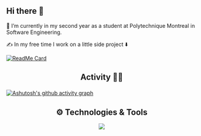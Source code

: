 ## Hi there 👋

🔭 I’m currently in my second year as a student at Polytechnique Montreal in Software Engineering.

✍️ In my free time I work on a little side project ⬇️

[![ReadMe Card](https://github-readme-stats.vercel.app/api/pin/?username=Brokeena&repo=AS-Converter)](https://github.com/Brokeena/AS-Converter)

 ## <p align="center"> Activity 🧑‍💻</p >
[![Ashutosh's github activity graph](https://github-readme-activity-graph.vercel.app/graph?username=Brokeena&theme=react)](https://github.com/Brokeena/github-readme-activity-graph)

## <center>  ⚙️ Technologies & Tools 
<p align="center">
  <a href="https://skillicons.dev">
    <img src="https://skillicons.dev/icons?i=git,java,js,react,nodejs,css,html,cpp,cs,flutter,vscode,npm,figma" />
  </a>
</p>
